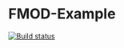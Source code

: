 # FMOD-Example

[![Build status](https://ci.appveyor.com/api/projects/status/byw5dw0cyhj93hed?svg=true)](https://ci.appveyor.com/project/jeffuong/fmod-example)
